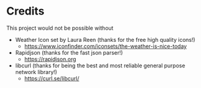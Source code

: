 Credits
=======

This project would not be possible without

- Weather Icon set by Laura Reen (thanks for the free high quality icons!)
  - https://www.iconfinder.com/iconsets/the-weather-is-nice-today
- Rapidjson (thanks for the fast json parser!) 
  - https://rapidjson.org
- libcurl (thanks for being the best and most reliable general purpose network
  library!) 
  - https://curl.se/libcurl/
